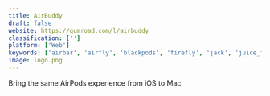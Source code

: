 ```yaml
---
title: AirBuddy
draft: false 
website: https://gumroad.com/l/airbuddy
classification: ['']
platform: ['Web']
keywords: ['airbar', 'airfly', 'blackpods', 'firefly', 'jack', 'juice_for_macos', 'popular_pays', 'powerpod_case', 'rugged_case_for_airpods', 'toothfairy', 'zenpod', 'zipbuds', 'mention']
image: logo.png
---
```

Bring the same AirPods experience from iOS to Mac
